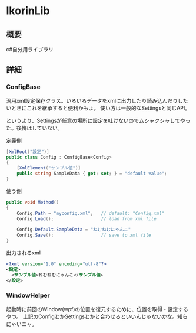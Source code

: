 # IkorinLib

## 概要

c#自分用ライブラリ

## 詳細

### ConfigBase

汎用xml設定保存クラス。いろいろデータをxmlに出力したり読み込んだりしたいときにこれを継承すると便利かもよ。
使い方は一般的なSettingsと同じAPI。

というより、Settingsが任意の場所に設定を吐けないのでムシャクシャしてやった。後悔はしていない。

定義側

```csharp
[XmlRoot("設定")]
public class Config : ConfigBase<Config>
{
    [XmlElement("サンプル値")]
    public string SampleData { get; set; } = "default value";
}
```

使う側

```csharp
public void Method()
{
    Config.Path = "myconfig.xml";   // default: "Config.xml"
    Config.Load();                  // load from xml file
    
    Config.Default.SampleData = "ねむねむにゃんこ"
    Config.Save();                  // save to xml file
}
```

出力されるxml

```xml
<?xml version="1.0" encoding="utf-8"?>
<設定>
  <サンプル値>ねむねむにゃんこ</サンプル値>
</設定>
```

### WindowHelper

起動時に前回のWindow(wpf)の位置を復元するために、位置を取得・設定するやつ。
上記のConfigとかSettingsとかと合わせるといいんじゃないかな。知らにゃいニャ。

